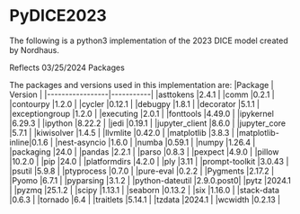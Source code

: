# PyDICE2023

The following is a python3 implementation of the 2023 DICE model created by Nordhaus. 

Reflects 03/25/2024 Packages

The packages and versions used in this implementation are: 
|Package          | Version   |
|-----------------|-----------|
|asttokens        |2.4.1      |
|comm             |0.2.1      |
|contourpy        |1.2.0      |
|cycler           |0.12.1     |
|debugpy          |1.8.1      | 
|decorator        |5.1.1      |
|exceptiongroup   |1.2.0      |
|executing        |2.0.1      |
|fonttools        |4.49.0     |
|ipykernel        |6.29.3     |
|ipython          |8.22.2     |
|jedi             |0.19.1     |
|jupyter_client   |8.6.0      |
|jupyter_core     |5.7.1      |
|kiwisolver       |1.4.5      |
|llvmlite         |0.42.0     |
|matplotlib       |3.8.3      |
|matplotlib-inline|0.1.6      |
|nest-asyncio     |1.6.0      |
|numba            |0.59.1     |
|numpy            |1.26.4     |
|packaging        |24.0       |
|pandas           |2.2.1      |
|parso            |0.8.3      |
|pexpect          |4.9.0      |
|pillow           |10.2.0     |
|pip              |24.0       |
|platformdirs     |4.2.0      |
|ply              |3.11       |
|prompt-toolkit   |3.0.43     |
|psutil           |5.9.8      |
|ptyprocess       |0.7.0      |
|pure-eval        |0.2.2      |
|Pygments         |2.17.2     |
|Pyomo            |6.7.1      |
|pyparsing        |3.1.2      |
|python-dateutil  |2.9.0.post0|
|pytz             |2024.1     |
|pyzmq            |25.1.2     |
|scipy            |1.13.1     |
|seaborn          |0.13.2     |
|six              |1.16.0     |
|stack-data       |0.6.3      |
|tornado          |6.4        |
|traitlets        |5.14.1     |
|tzdata           |2024.1     |
|wcwidth          |0.2.13     |